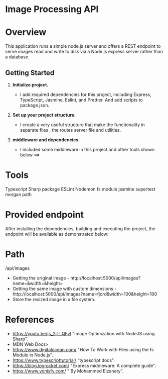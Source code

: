 # Image Processing API

# Overview
This application runs a simple node.js server and offers a REST endpoint to serve images read and write to disk via a Node.js express server rather than a database.

## Getting Started

1. **Initialize project.**

   - I add required dependencies for this project, including Express, TypeScript, Jasmine, Eslint, and Prettier.
     And add scripts to package.json.
2. **Set up your project structure.**
   - I create a very useful structure that make the functionality in separate files , the routes 
     server file and utilities.
   
3. **middleware and dependencies.**

   - I included some middleware in this project and other tools shown below ==>

# Tools
Typescript
Sharp package
ESLint
Nodemon
fs module
jasmine
supertest
morgan 
path

# Provided endpoint
After installing the dependencies, building and executing the project, the endpoint will be available as demonstrated below:

# Path
/api/images
- Getting the original image - http://localhost:5000/api/images?name=<imagename>&width=<w>&height=<h>
- Getting the same image with custom dimensions - http://localhost:5000/api/images?name=fjord&width=100&height=100
- Store the resized image in a file system.

# References
- https://youtu.be/js_2iTLQFvI "Image Optimization with NodeJS using Sharp".
- MDN Web Docs>
- https://www.digitalocean.com/ "How To Work with Files using the fs Module in Node.js".
- https://www.typescripttutorial/ "typescript docs".
- https://blog.logrocket.com/ "Express middleware: A complete guide".
- https://www.yonisfy.com/ " By Mohammed Elzanaty".